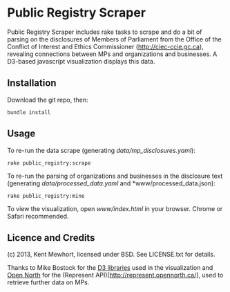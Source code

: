 # Public Registry Scraper

Public Registry Scraper includes rake tasks to scrape and do a bit of parsing on the disclosures of Members of Parliament
from the Office of the Conflict of Interest and Ethics Commissioner (http://ciec-ccie.gc.ca), revealing connections
between MPs and organizations and businesses.  A D3-based javascript visualization displays this data.

## Installation

Download the git repo, then:

    bundle install

## Usage

To re-run the data scrape (generating *data/mp_disclosures.yaml*):

    rake public_registry:scrape

To re-run the parsing of organizations and businesses in the disclosure text (generating *data/processed_data.yaml* and
*www/processed_data.json):

    rake public_registry:mine

To view the visualization, open *www/index.html* in your browser.  Chrome or Safari recommended.

## Licence and Credits

(c) 2013, Kent Mewhort, licensed under BSD. See LICENSE.txt for details.

Thanks to Mike Bostock for the [D3 libraries](http://d3js.org/) used in the visualization and [Open North](http://www.opennorth.ca)
for the (Represent API)[http://represent.opennorth.ca/], used to retrieve further data on MPs.
